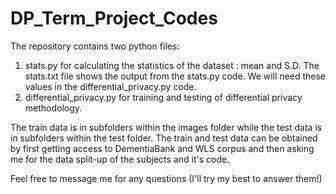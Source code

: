 # DP_Term_Project_Codes

The repository contains two python files: 
1. stats.py for calculating the statistics of the dataset : mean and S.D. The stats.txt file shows the output from the stats.py code. We will need these values in the differential_privacy.py code.
2. differential_privacy.py for training and testing of differential privacy methodology.  

The train data is in subfolders within the images folder while the test data is in subfolders within the test folder. 
The train and test data can be obtained by first getting access to DementiaBank and WLS corpus and then asking me for the data split-up of the subjects and it's code.

Feel free to message me for any questions (I'll try my best to answer them!)
